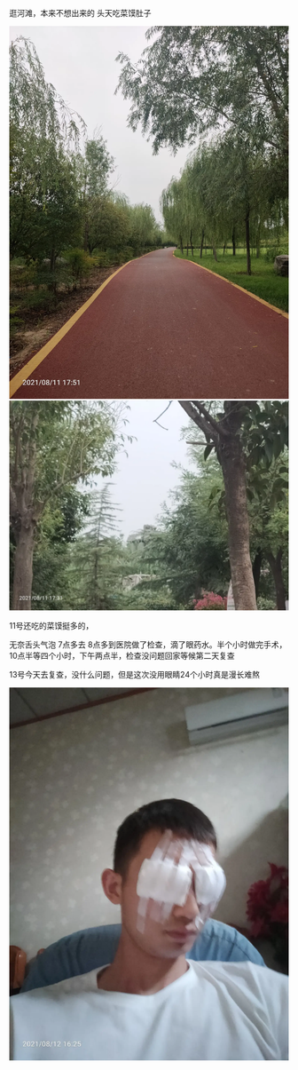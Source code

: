 逛河滩，本来不想出来的
头天吃菜馍肚子

![](../../img/6904315-721748d3e9863b02.jpg)
![](../../img/6904315-50c67a8cffb13589.jpg)


11号还吃的菜馍挺多的，

无奈舌头气泡
7点多去
8点多到医院做了检查，滴了眼药水。半个小时做完手术，10点半等四个小时，下午两点半，检查没问题回家等候第二天复查


13号今天去复查，没什么问题，但是这次没用眼睛24个小时真是漫长难熬


![](../../img/6904315-f769a75f03f5641c.jpg)
